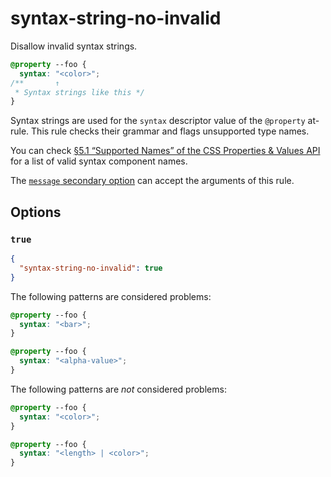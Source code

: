 # syntax-string-no-invalid

Disallow invalid syntax strings.

<!-- prettier-ignore -->
```css
@property --foo {
  syntax: "<color>";
/**       ↑
 * Syntax strings like this */
}
```

Syntax strings are used for the `syntax` descriptor value of the `@property` at-rule. This rule checks their grammar and flags unsupported type names.

You can check [§5.1 “Supported Names” of the CSS Properties & Values API](https://drafts.css-houdini.org/css-properties-values-api/#supported-names) for a list of valid syntax component names.

The [`message` secondary option](../../../docs/user-guide/configure.md#message) can accept the arguments of this rule.

## Options

### `true`

```json
{
  "syntax-string-no-invalid": true
}
```

The following patterns are considered problems:

<!-- prettier-ignore -->
```css
@property --foo {
  syntax: "<bar>";
}
```

<!-- prettier-ignore -->
```css
@property --foo {
  syntax: "<alpha-value>";
}
```

The following patterns are _not_ considered problems:

<!-- prettier-ignore -->
```css
@property --foo {
  syntax: "<color>";
}
```

<!-- prettier-ignore -->
```css
@property --foo {
  syntax: "<length> | <color>";
}
```
